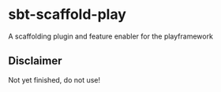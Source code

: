 # sbt-scaffold-play
A scaffolding plugin and feature enabler for the playframework

## Disclaimer
Not yet finished, do not use!
